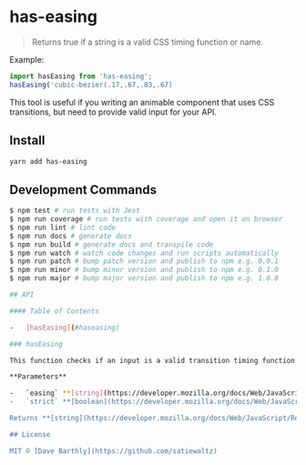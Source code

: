 # has-easing

> Returns true if a string is a valid CSS timing function or name.

Example:

```js
import hasEasing from 'has-easing';
hasEasing('cubic-bezier(.17,.67,.83,.67)
```

This tool is useful if you writing an animable component that uses CSS transitions, but need to provide valid input for your API.

## Install

```sh
yarn add has-easing
```

## Development Commands

```sh
$ npm test # run tests with Jest
$ npm run coverage # run tests with coverage and open it on browser
$ npm run lint # lint code
$ npm run docs # generate docs
$ npm run build # generate docs and transpile code
$ npm run watch # watch code changes and run scripts automatically
$ npm run patch # bump patch version and publish to npm e.g. 0.0.1
$ npm run minor # bump minor version and publish to npm e.g. 0.1.0
$ npm run major # bump major version and publish to npm e.g. 1.0.0

## API

#### Table of Contents

-   [hasEasing](#haseasing)

### hasEasing

This function checks if an input is a valid transition timing function.

**Parameters**

-   `easing` **[string](https://developer.mozilla.org/docs/Web/JavaScript/Reference/Global_Objects/String)** String to check if it's a valid timing function.
-   `strict` **[boolean](https://developer.mozilla.org/docs/Web/JavaScript/Reference/Global_Objects/Boolean)** Boolean if true throws errors on invalid input.

Returns **[string](https://developer.mozilla.org/docs/Web/JavaScript/Reference/Global_Objects/String)** The timing function passed in.

## License

MIT © [Dave Barthly](https://github.com/satiewaltz)
```
